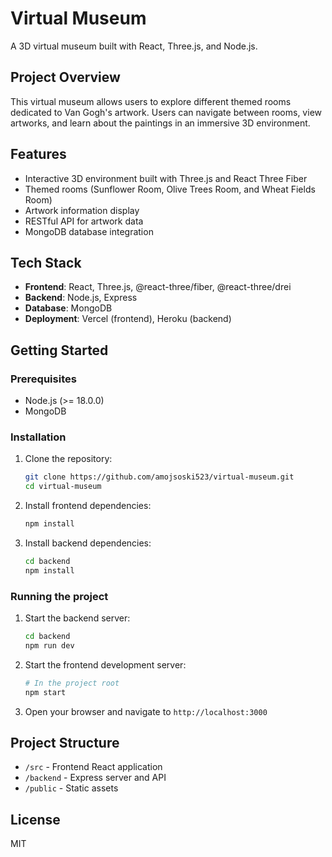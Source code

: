 # Virtual Museum

A 3D virtual museum built with React, Three.js, and Node.js.

## Project Overview

This virtual museum allows users to explore different themed rooms dedicated to Van Gogh's artwork. Users can navigate between rooms, view artworks, and learn about the paintings in an immersive 3D environment.

## Features

- Interactive 3D environment built with Three.js and React Three Fiber
- Themed rooms (Sunflower Room, Olive Trees Room, and Wheat Fields Room)
- Artwork information display
- RESTful API for artwork data
- MongoDB database integration

## Tech Stack

- **Frontend**: React, Three.js, @react-three/fiber, @react-three/drei
- **Backend**: Node.js, Express
- **Database**: MongoDB
- **Deployment**: Vercel (frontend), Heroku (backend)

## Getting Started

### Prerequisites

- Node.js (>= 18.0.0)
- MongoDB

### Installation

1. Clone the repository:
   ```bash
   git clone https://github.com/amojsoski523/virtual-museum.git
   cd virtual-museum
   ```

2. Install frontend dependencies:
   ```bash
   npm install
   ```

3. Install backend dependencies:
   ```bash
   cd backend
   npm install
   ```

### Running the project

1. Start the backend server:
   ```bash
   cd backend
   npm run dev
   ```

2. Start the frontend development server:
   ```bash
   # In the project root
   npm start
   ```

3. Open your browser and navigate to `http://localhost:3000`

## Project Structure

- `/src` - Frontend React application
- `/backend` - Express server and API
- `/public` - Static assets

## License

MIT